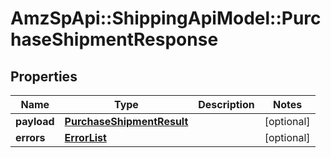 # AmzSpApi::ShippingApiModel::PurchaseShipmentResponse

## Properties
Name | Type | Description | Notes
------------ | ------------- | ------------- | -------------
**payload** | [**PurchaseShipmentResult**](PurchaseShipmentResult.md) |  | [optional] 
**errors** | [**ErrorList**](ErrorList.md) |  | [optional] 

